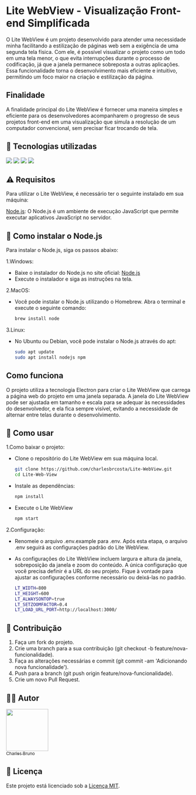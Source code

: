 # Lite WebView - Visualização Front-end Simplificada

O Lite WebView é um projeto desenvolvido para atender uma necessidade minha facilitando a estilização de páginas web sem a exigência de uma segunda tela física. Com ele, é possível visualizar o projeto como um todo em uma tela menor, o que evita interrupções durante o processo de codificação, já que a janela permanece sobreposta a outras aplicações. Essa funcionalidade torna o desenvolvimento mais eficiente e intuitivo, permitindo um foco maior na criação e estilização da página.

## Finalidade

A finalidade principal do Lite WebView é fornecer uma maneira simples e eficiente para os desenvolvedores acompanharem o progresso de seus projetos front-end em uma visualização que simula a resolução de um computador convencional, sem precisar ficar trocando de tela.

## :dizzy: Tecnologias utilizadas

<div>
  <img src="https://img.shields.io/badge/HTML5-e34c26?style=for-the-badge&logo=html5&logoColor=white">
  <img src="https://img.shields.io/badge/CSS3-264de4?style=for-the-badge&logo=css3&logoColor=white">
  <img src="https://img.shields.io/badge/JavaScript-F7DF1E?style=for-the-badge&logo=javascript&logoColor=black">
  <img src="https://img.shields.io/badge/ELECTRON-363636?style=for-the-badge&logo=electron&logoColor=00FFFF">
</div>


## :warning: Requisitos

Para utilizar o Lite WebView, é necessário ter o seguinte instalado em sua máquina:

[Node.js](https://nodejs.org/en/download): O Node.js é um ambiente de execução JavaScript que permite executar aplicativos JavaScript no servidor.

## :dvd: Como instalar o Node.js

Para instalar o Node.js, siga os passos abaixo:

1.Windows:

- Baixe o instalador do Node.js no site oficial: [Node.js](https://nodejs.org/en/download)
- Execute o instalador e siga as instruções na tela.

2.MacOS:

- Você pode instalar o Node.js utilizando o Homebrew. Abra o terminal e execute o seguinte comando:

    ```bash
    brew install node

3.Linux:

- No Ubuntu ou Debian, você pode instalar o Node.js através do apt:

    ```bash
    sudo apt update
    sudo apt install nodejs npm


## Como funciona

O projeto utiliza a tecnologia Electron para criar o Lite WebView que carrega a página web do projeto em uma janela separada. A janela do Lite WebView pode ser ajustada em tamanho e escala para se adequar às necessidades do desenvolvedor, e ela fica sempre visível, evitando a necessidade de alternar entre telas durante o desenvolvimento.

## :open_file_folder: Como usar

1.Como baixar o projeto: 

- Clone o repositório do Lite WebView em sua máquina local.

    ```bash
    git clone https://github.com/charlesbrcosta/Lite-WebView.git
    cd Lite-Web-View

- Instale as dependências:

    ```bash
    npm install

- Execute o Lite WebView

    ```bash
    npm start

2.Configuração:

- Renomeie o arquivo .env.example para .env. Após esta etapa, o arquivo .env seguirá as configurações padrão do Lite WebView.

- As configurações do Lite WebView incluem largura e altura da janela, sobreposição da janela e zoom do conteúdo. A única configuração que você precisa definir é a URL do seu projeto. Fique à vontade para ajustar as configurações conforme necessário ou deixá-las no padrão.

    ```bash
    LT_WIDTH=800 
    LT_HEIGHT=600 
    LT_ALWAYSONTOP=true 
    LT_SETZOOMFACTOR=0.4
    LT_LOAD_URL_PORT=http://localhost:3000/   

## :paperclip: Contribuição

1. Faça um fork do projeto.
2. Crie uma branch para a sua contribuição (git checkout -b feature/nova-funcionalidade).
3. Faça as alterações necessárias e commit (git commit -am 'Adicionando nova funcionalidade').
4. Push para a branch (git push origin feature/nova-funcionalidade).
5. Crie um novo Pull Request.

## :student: Autor

[<img loading="lazy" src="https://avatars.githubusercontent.com/u/48035699?v=4" width=115><br><sub>Charles Bruno</sub>](https://github.com/charlesbrcosta)


## :page_facing_up: Licença

Este projeto está licenciado sob a [Licença MIT](https://www.mit.edu/~amini/LICENSE.md).